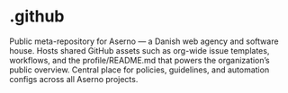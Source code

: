 # .github
Public meta-repository for Aserno — a Danish web agency and software house. Hosts shared GitHub assets such as org-wide issue templates, workflows, and the profile/README.md that powers the organization’s public overview. Central place for policies, guidelines, and automation configs across all Aserno projects.
